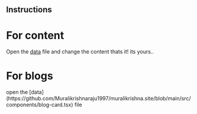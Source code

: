 

## Instructions

<Steps>
 
# For content
  <Step>Open the [data](https://github.com/Muralikrishnaraju1997/muralikrishna.site/blob/main/src/data/index.tsx) file and change the content thats it! its yours..</Step>
# For blogs
<Step>
open the [data](https://github.com/Muralikrishnaraju1997/muralikrishna.site/blob/main/src/components/blog-card.tsx) file 
</Step>

</Steps>

